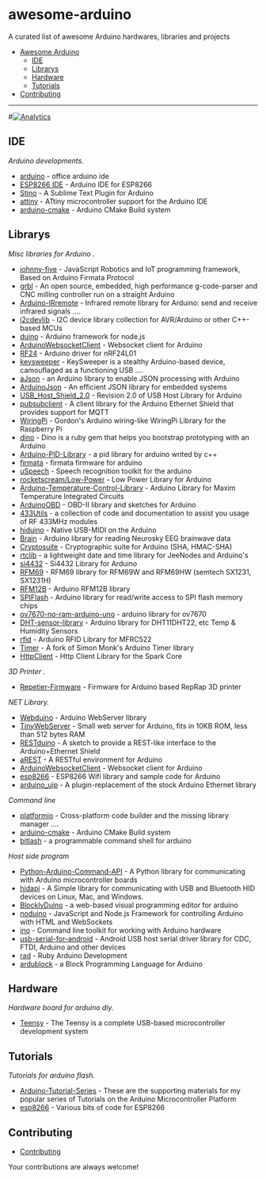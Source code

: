 # awesome-arduino
A curated list of awesome Arduino hardwares, libraries and projects
- [Awesome Arduino](#awesome-Arduino)
    - [IDE](#ide)
    - [Librarys](#librarys)
    - [Hardware](#hardware)
    - [Tutorials](#tutorials)
- [Contributing](#contributing)

- - -

#[![Analytics](https://ga-beacon.appspot.com/UA-67438080-1/awesome-arduino/readme?pixel)](https://github.com/Lembed/awesome-arduino)

## IDE

*Arduino developments.*

* [arduino](https://github.com/arduino/Arduino) - office arduino ide
* [ESP8266 IDE](https://github.com/esp8266/Arduino) - Arduino IDE for ESP8266
* [Stino](https://github.com/Robot-Will/Stino) - A Sublime Text Plugin for Arduino
* [attiny](https://github.com/damellis/attiny) - ATtiny microcontroller support for the Arduino IDE
* [arduino-cmake](https://github.com/queezythegreat/arduino-cmake) - Arduino CMake Build system 

## Librarys

*Misc libraries for Arduino .*

* [johnny-five](https://github.com/rwaldron/johnny-five) - JavaScript Robotics and IoT programming framework, Based on Arduino Firmata Protocol
* [grbl](https://github.com/grbl/grbl) - An open source, embedded, high performance g-code-parser and CNC milling controller run on a straight Arduino
* [Arduino-IRremote](https://github.com/z3t0/Arduino-IRremote) - Infrared remote library for Arduino: send and receive infrared signals ....
* [i2cdevlib](https://github.com/jrowberg/i2cdevlib) - I2C device library collection for AVR/Arduino or other C++-based MCUs
* [duino](https://github.com/ecto/duino) - Arduino framework for node.js
* [ArduinoWebsocketClient](https://github.com/krohling/ArduinoWebsocketClient) - Websocket client for Arduino
* [RF24](https://github.com/maniacbug/RF24) - Arduino driver for nRF24L01
* [keysweeper](https://github.com/samyk/keysweeper) - KeySweeper is a stealthy Arduino-based device, camouflaged as a functioning USB ....
* [aJson](https://github.com/interactive-matter/aJson) - an Arduino library to enable JSON processing with Arduino
* [ArduinoJson](https://github.com/bblanchon/ArduinoJson) - An efficient JSON library for embedded systems
* [USB_Host_Shield_2.0](https://github.com/felis/USB_Host_Shield_2.0) - Revision 2.0 of USB Host Library for Arduino
* [pubsubclient](https://github.com/knolleary/pubsubclient) - A client library for the Arduino Ethernet Shield that provides support for MQTT
* [WiringPi](https://github.com/WiringPi/WiringPi) - Gordon's Arduino wiring-like WiringPi Library for the Raspberry Pi
* [dino](https://github.com/austinbv/dino) - Dino is a ruby gem that helps you bootstrap prototyping with an Arduino
* [Arduino-PID-Library](https://github.com/br3ttb/Arduino-PID-Library) -  a pid library for arduino writed by c++
* [firmata](https://github.com/firmata/arduino) - firmata firmware for arduino
* [uSpeech](https://github.com/arjo129/uSpeech) - Speech recognition toolkit for the arduino
* [rocketscream/Low-Power](https://github.com/rocketscream/Low-Power) - Low Power Library for Arduino
* [Arduino-Temperature-Control-Library](https://github.com/milesburton/Arduino-Temperature-Control-Library) - Arduino Library for Maxim Temperature Integrated Circuits
* [ArduinoOBD](https://github.com/stanleyhuangyc/ArduinoOBD) - OBD-II library and sketches for Arduino
* [433Utils](https://github.com/ninjablocks/433Utils) - a collection of code and documentation to assist you usage of RF 433MHz modules 
* [hiduino](https://github.com/ddiakopoulos/hiduino) - Native USB-MIDI on the Arduino
* [Brain](https://github.com/kitschpatrol/Brain) - Arduino library for reading Neurosky EEG brainwave data
* [Cryptosuite](https://github.com/Cathedrow/Cryptosuite) - Cryptographic suite for Arduino (SHA, HMAC-SHA) 
* [rtclib](https://github.com/jcw/rtclib) - a lightweight date and time library for JeeNodes and Arduino's
* [si4432](https://github.com/theGanymedes/si4432) - Si4432 Library for Arduino 
* [RFM69](https://github.com/LowPowerLab/RFM69) - RFM69 library for RFM69W and RFM69HW (semtech SX1231, SX1231H) 
* [RFM12B](https://github.com/LowPowerLab/RFM12B) - Arduino RFM12B library
* [SPIFlash](https://github.com/LowPowerLab/SPIFlash) - Arduino library for read/write access to SPI flash memory chips 
* [ov7670-no-ram-arduino-uno](https://github.com/ComputerNerd/ov7670-no-ram-arduino-uno) -  arduino library for ov7670
* [DHT-sensor-library](https://github.com/adafruit/DHT-sensor-library) - Arduino library for DHT11DHT22, etc Temp & Humidity Sensors
* [rfid](https://github.com/miguelbalboa/rfid) - Arduino RFID Library for MFRC522
* [Timer](https://github.com/JChristensen/Timer) - A fork of Simon Monk's Arduino Timer library
* [HttpClient](https://github.com/nmattisson/HttpClient) - Http Client Library for the Spark Core


*3D Printer .*

* [Repetier-Firmware](https://github.com/repetier/Repetier-Firmware) - Firmware for Arduino based RepRap 3D printer

*NET Library.*

* [Webduino](https://github.com/sirleech/Webduino) - Arduino WebServer library
* [TinyWebServer](https://github.com/ovidiucp/TinyWebServer) - Small web server for Arduino, fits in 10KB ROM, less than 512 bytes RAM
* [RESTduino](https://github.com/jjg/RESTduino) - A sketch to provide a REST-like interface to the Arduino+Ethernet Shield
* [aREST](https://github.com/marcoschwartz/aREST) - A RESTful environment for Arduino
* [ArduinoWebsocketClient](https://github.com/krohling/ArduinoWebsocketClient) - Websocket client for Arduino
* [esp8266](https://github.com/ssokol/esp8266) - ESP8266 Wifi library and sample code for Arduino 
* [arduino_uip](https://github.com/ntruchsess/arduino_uip) - A plugin-replacement of the stock Arduino Ethernet library


*Command line*

* [platformio](https://github.com/platformio/platformio) - Cross-platform code builder and the missing library manager ....
* [arduino-cmake](https://github.com/queezythegreat/arduino-cmake) - Arduino CMake Build system 
* [bitlash](https://github.com/billroy/bitlash) - a programmable command shell for arduino

*Host side program*

* [Python-Arduino-Command-API](https://github.com/thearn/Python-Arduino-Command-API) - A Python library for communicating with Arduino microcontroller boards
* [hidapi](https://github.com/signal11/hidapi) - A Simple library for communicating with USB and Bluetooth HID devices on Linux, Mac, and Windows. 
* [BlocklyDuino](https://github.com/BlocklyDuino/BlocklyDuino) - a web-based visual programming editor for arduino
* [noduino](https://github.com/sbstjn/noduino) - JavaScript and Node.js Framework for controlling Arduino with HTML and WebSockets
* [ino](https://github.com/amperka/ino) - Command line toolkit for working with Arduino hardware
* [usb-serial-for-android](https://github.com/mik3y/usb-serial-for-android) - Android USB host serial driver library for CDC, FTDI, Arduino and other devices
* [rad](https://github.com/atduskgreg/rad) - Ruby Arduino Development
* [ardublock](https://github.com/taweili/ardublock) - a Block Programming Language for Arduino

## Hardware

*Hardware board for arduino diy.*

* [Teensy](https://www.pjrc.com/teensy/) - The Teensy is a complete USB-based microcontroller development system


## Tutorials

*Tutorials for arduino flash.*

* [Arduino-Tutorial-Series](https://github.com/sciguy14/Arduino-Tutorial-Series) - These are the supporting materials for my popular series of Tutorials on the Arduino Microcontroller Platform
* [esp8266](https://github.com/raburton/esp8266) - Various bits of code for ESP8266


## Contributing
* [Contributing](https://github.com/lembed/awesome-arduino/blob/master/CONTRIBUTING.md)

Your contributions are always welcome!
